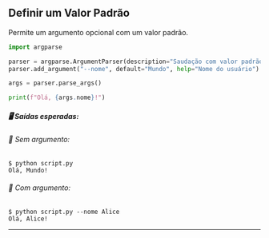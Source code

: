## **Definir um Valor Padrão**
Permite um argumento opcional com um valor padrão.

```python
import argparse

parser = argparse.ArgumentParser(description="Saudação com valor padrão.")
parser.add_argument("--nome", default="Mundo", help="Nome do usuário")

args = parser.parse_args()

print(f"Olá, {args.nome}!")

```
##### 🖥️ Saídas esperadas:

###### 💠 Sem argumento:
```console
$ python script.py
Olá, Mundo!
```
###### 💠 Com argumento:
```console
$ python script.py --nome Alice
Olá, Alice!
```

---